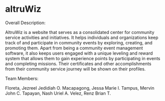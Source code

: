 # altruWiz

Overall Description:

AltruWiz is a website that serves as a consolidated center for community service activities and initiatives. It helps individuals and organizations keep track of and participate in community events by exploring, creating, and promoting them. Apart from being a community event management software, it also keeps users engaged with a unique leveling and reward system that allows them to gain experience points by participating in events and completing missions. Their certificates and other accomplishments from their community service journey will be shown on their profiles.

Team Members:
  
  Floreta, Jezreel Jedidiah O. 
  Macapagong, Jessa Marie I. 
  Tampus, Mervin John C. 
  Tapayan, Nash Uriel A. 
  Velez, Renz Brian T.       

